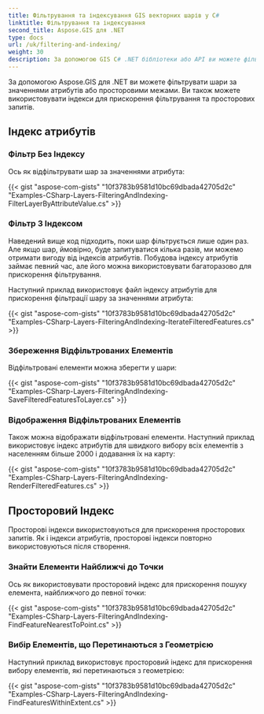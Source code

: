 ```yaml
---
title: Фільтрування та індексування GIS векторних шарів у C#
linktitle: Фільтрування та індексування
second_title: Aspose.GIS для .NET
type: docs
url: /uk/filtering-and-indexing/
weight: 30
description: За допомогою GIS C# .NET бібліотеки або API ви можете фільтрувати GIS векторні шари за значеннями атрибутів або просторовими межами. Ви також можете використовувати індекси для прискорення фільтрування та просторових запитів.
---
```


За допомогою Aspose.GIS для .NET ви можете фільтрувати шари за значеннями атрибутів або просторовими межами. Ви також можете використовувати індекси для прискорення фільтрування та просторових запитів.
## **Індекс атрибутів**
### **Фільтр Без Індексу**
Ось як відфільтрувати шар за значеннями атрибута:

{{< gist "aspose-com-gists" "10f3783b9581d10bc69dbada42705d2c" "Examples-CSharp-Layers-FilteringAndIndexing-FilterLayerByAttributeValue.cs" >}}
### **Фільтр З Індексом**
Наведений вище код підходить, поки шар фільтрується лише один раз. Але якщо шар, ймовірно, буде запитуватися кілька разів, ми можемо отримати вигоду від індексів атрибутів. Побудова індексу атрибутів займає певний час, але його можна використовувати багаторазово для прискорення фільтрування.

Наступний приклад використовує файл індексу атрибутів для прискорення фільтрації шару за значеннями атрибута:

{{< gist "aspose-com-gists" "10f3783b9581d10bc69dbada42705d2c" "Examples-CSharp-Layers-FilteringAndIndexing-IterateFilteredFeatures.cs" >}}
### **Збереження Відфільтрованих Елементів**
Відфільтровані елементи можна зберегти у шари:

{{< gist "aspose-com-gists" "10f3783b9581d10bc69dbada42705d2c" "Examples-CSharp-Layers-FilteringAndIndexing-SaveFilteredFeaturesToLayer.cs" >}}
### **Відображення Відфільтрованих Елементів**
Також можна відображати відфільтровані елементи. Наступний приклад використовує індекс атрибутів для швидкого вибору всіх елементів з населенням більше 2000 і додавання їх на карту:

{{< gist "aspose-com-gists" "10f3783b9581d10bc69dbada42705d2c" "Examples-CSharp-Layers-FilteringAndIndexing-RenderFilteredFeatures.cs" >}}
## **Просторовий Індекс**
Просторові індекси використовуються для прискорення просторових запитів. Як і індекси атрибутів, просторові індекси повторно використовуються після створення.
### **Знайти Елементи Найближчі до Точки**
Ось як використовувати просторовий індекс для прискорення пошуку елемента, найближчого до певної точки:

{{< gist "aspose-com-gists" "10f3783b9581d10bc69dbada42705d2c" "Examples-CSharp-Layers-FilteringAndIndexing-FindFeatureNearestToPoint.cs" >}}
### **Вибір Елементів, що Перетинаються з Геометрією**
Наступний приклад використовує просторовий індекс для прискорення вибору елементів, які перетинаються з геометрією:

{{< gist "aspose-com-gists" "10f3783b9581d10bc69dbada42705d2c" "Examples-CSharp-Layers-FilteringAndIndexing-FindFeaturesWithinExtent.cs" >}}
